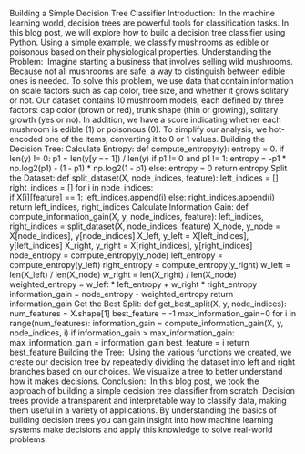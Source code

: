 Building a Simple Decision Tree Classifier
Introduction: 
In the machine learning world, decision trees are powerful tools for classification tasks. In this blog post, we will explore how to build a decision tree classifier using Python. Using a simple example, we classify mushrooms as edible or poisonous based on their physiological properties.
Understanding the Problem: 
Imagine starting a business that involves selling wild mushrooms. Because not all mushrooms are safe, a way to distinguish between edible ones is needed. To solve this problem, we use data that contain information on scale factors such as cap color, tree size, and whether it grows solitary or not. Our dataset contains 10 mushroom models, each defined by three factors: cap color (brown or red), trunk shape (thin or growing), solitary growth (yes or no). In addition, we have a score indicating whether each mushroom is edible (1) or poisonous (0). To simplify our analysis, we hot-encoded one of the items, converting it to 0 or 1 values.
Building the Decision Tree:
Calculate Entropy:
def compute_entropy(y):
    entropy = 0.
    if len(y) != 0:
        p1 = len(y[y == 1]) / len(y) 
        if p1 != 0 and p1 != 1:
            entropy = -p1 * np.log2(p1) - (1 - p1) * np.log2(1 - p1)
        else:
            entropy = 0
    return entropy
Split the Dataset:
def split_dataset(X, node_indices, feature):
    left_indices = []
    right_indices = []
    for i in node_indices:   
        if X[i][feature] == 1:
            left_indices.append(i)
        else:
            right_indices.append(i)
    return left_indices, right_indices
Calculate Information Gain:
def compute_information_gain(X, y, node_indices, feature):
    left_indices, right_indices = split_dataset(X, node_indices, feature)
    X_node, y_node = X[node_indices], y[node_indices]
    X_left, y_left = X[left_indices], y[left_indices]
    X_right, y_right = X[right_indices], y[right_indices]
    node_entropy = compute_entropy(y_node)
    left_entropy = compute_entropy(y_left)
    right_entropy = compute_entropy(y_right)
    w_left = len(X_left) / len(X_node)
    w_right = len(X_right) / len(X_node)
    weighted_entropy = w_left * left_entropy + w_right * right_entropy
    information_gain = node_entropy - weighted_entropy
    return information_gain
Get the Best Split:
def get_best_split(X, y, node_indices):   
    num_features = X.shape[1]
    best_feature = -1
    max_information_gain=0
    for i in range(num_features):
        information_gain = compute_information_gain(X, y, node_indices, i)
        if information_gain > max_information_gain:
            max_information_gain = information_gain
            best_feature = i
    return best_feature
Building the Tree: 
Using the various functions we created, we create our decision tree by repeatedly dividing the dataset into left and right branches based on our choices. We visualize a tree to better understand how it makes decisions.
Conclusion: 
In this blog post, we took the approach of building a simple decision tree classifier from scratch. Decision trees provide a transparent and interpretable way to classify data, making them useful in a variety of applications. By understanding the basics of building decision trees you can gain insight into how machine learning systems make decisions and apply this knowledge to solve real-world problems.
